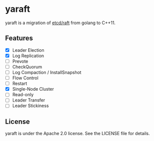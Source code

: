 # yaraft

yaraft is a migration of [etcd/raft](https://github.com/coreos/etcd/tree/master/raft) from golang to C++11.

## Features

- [x] Leader Election
- [x] Log Replication
- [ ] Prevote
- [ ] CheckQuorum
- [ ] Log Compaction / InstallSnapshot
- [ ] Flow Control
- [ ] Restart
- [x] Single-Node Cluster
- [ ] Read-only
- [ ] Leader Transfer
- [ ] Leader Stickiness

## License

yaraft is under the Apache 2.0 license. See the LICENSE file for details.
